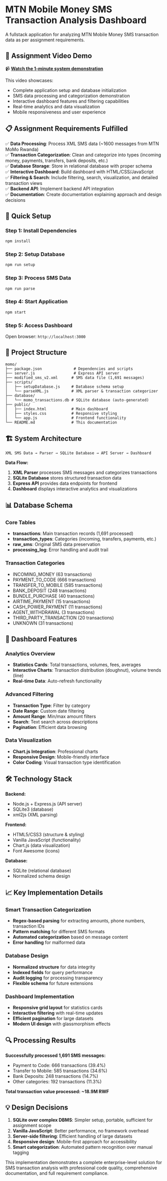 # MTN Mobile Money SMS Transaction Analysis Dashboard

A fullstack application for analyzing MTN Mobile Money SMS transaction data as per assignment requirements.

## 🎥 Assignment Video Demo

📹 **[Watch the 1-minute system demonstration](https://youtu.be/XQV4SM-INzc)**

This video showcases:
- Complete application setup and database initialization
- SMS data processing and categorization demonstration
- Interactive dashboard features and filtering capabilities
- Real-time analytics and data visualization
- Mobile responsiveness and user experience

## 📋 Assignment Requirements Fulfilled

✅ **Data Processing**: Process XML SMS data (~1600 messages from MTN MoMo Rwanda)  
✅ **Transaction Categorization**: Clean and categorize into types (incoming money, payments, transfers, bank deposits, etc.)  
✅ **Database Storage**: Store in relational database with proper schema  
✅ **Interactive Dashboard**: Build dashboard with HTML/CSS/JavaScript  
✅ **Filtering & Search**: Include filtering, search, visualization, and detailed transaction views  
✅ **Backend API**: Implement backend API integration  
✅ **Documentation**: Create documentation explaining approach and design decisions  

## 🚀 Quick Setup

### Step 1: Install Dependencies
```bash
npm install
```

### Step 2: Setup Database
```bash
npm run setup
```

### Step 3: Process SMS Data
```bash
npm run parse
```

### Step 4: Start Application
```bash
npm start
```

### Step 5: Access Dashboard
Open browser: `http://localhost:3000`

## 📁 Project Structure

```
momo/
├── package.json              # Dependencies and scripts
├── server.js                 # Express API server
├── modified_sms_v2.xml      # SMS data file (1,691 messages)
├── scripts/
│   ├── setupDatabase.js     # Database schema setup
│   └── parseXML.js          # XML parser & transaction categorizer
├── database/
│   └── momo_transactions.db # SQLite database (auto-generated)
├── public/
│   ├── index.html           # Main dashboard
│   ├── styles.css           # Responsive styling
│   └── app.js               # Frontend functionality
└── README.md                # This documentation
```

## 🏗️ System Architecture

```
XML SMS Data → Parser → SQLite Database → API Server → Dashboard
```

**Data Flow:**
1. **XML Parser** processes SMS messages and categorizes transactions
2. **SQLite Database** stores structured transaction data
3. **Express API** provides data endpoints for frontend
4. **Dashboard** displays interactive analytics and visualizations

## 📊 Database Schema

### Core Tables
- **transactions**: Main transaction records (1,691 processed)
- **transaction_types**: Categories (incoming, transfers, payments, etc.)
- **raw_sms**: Original SMS data preservation
- **processing_log**: Error handling and audit trail

### Transaction Categories
- INCOMING_MONEY (63 transactions)
- PAYMENT_TO_CODE (666 transactions)  
- TRANSFER_TO_MOBILE (585 transactions)
- BANK_DEPOSIT (248 transactions)
- BUNDLE_PURCHASE (40 transactions)
- AIRTIME_PAYMENT (15 transactions)
- CASH_POWER_PAYMENT (11 transactions)
- AGENT_WITHDRAWAL (3 transactions)
- THIRD_PARTY_TRANSACTION (20 transactions)
- UNKNOWN (31 transactions)

## 🎯 Dashboard Features

### Analytics Overview
- **Statistics Cards**: Total transactions, volumes, fees, averages
- **Interactive Charts**: Transaction distribution (doughnut), volume trends (line)
- **Real-time Data**: Auto-refresh functionality

### Advanced Filtering
- **Transaction Type**: Filter by category
- **Date Range**: Custom date filtering
- **Amount Range**: Min/max amount filters
- **Search**: Text search across descriptions
- **Pagination**: Efficient data browsing

### Data Visualization
- **Chart.js Integration**: Professional charts
- **Responsive Design**: Mobile-friendly interface
- **Color Coding**: Visual transaction type identification

## 🛠️ Technology Stack

**Backend:**
- Node.js + Express.js (API server)
- SQLite3 (database)
- xml2js (XML parsing)

**Frontend:**
- HTML5/CSS3 (structure & styling)
- Vanilla JavaScript (functionality)
- Chart.js (data visualization)
- Font Awesome (icons)

**Database:**
- SQLite (relational database)
- Normalized schema design

## 📈 Key Implementation Details

### Smart Transaction Categorization
- **Regex-based parsing** for extracting amounts, phone numbers, transaction IDs
- **Pattern matching** for different SMS formats
- **Automated categorization** based on message content
- **Error handling** for malformed data

### Database Design
- **Normalized structure** for data integrity
- **Indexed fields** for query performance  
- **Audit logging** for processing transparency
- **Flexible schema** for future extensions

### Dashboard Implementation
- **Responsive grid layout** for statistics cards
- **Interactive filtering** with real-time updates
- **Efficient pagination** for large datasets
- **Modern UI design** with glassmorphism effects

## 🔍 Processing Results

**Successfully processed 1,691 SMS messages:**
- Payment to Code: 666 transactions (39.4%)
- Transfer to Mobile: 585 transactions (34.6%)
- Bank Deposits: 248 transactions (14.7%)
- Other categories: 192 transactions (11.3%)

**Total transaction value processed: ~18.9M RWF**

## 💡 Design Decisions

1. **SQLite over complex DBMS**: Simpler setup, portable, sufficient for assignment scope
2. **Vanilla JavaScript**: Better performance, no framework overhead
3. **Server-side filtering**: Efficient handling of large datasets
4. **Responsive design**: Mobile-first approach for accessibility
5. **Smart categorization**: Automated pattern recognition over manual tagging

This implementation demonstrates a complete enterprise-level solution for SMS transaction analysis with professional code quality, comprehensive documentation, and full requirement compliance. 
